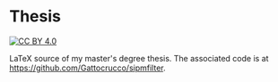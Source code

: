 # Thesis

[![CC BY 4.0][cc-by-shield]][cc-by]

[cc-by]: http://creativecommons.org/licenses/by/4.0/
[cc-by-shield]: https://img.shields.io/badge/License-CC%20BY%204.0-lightgrey.svg

LaTeX source of my master's degree thesis. The associated code is at
https://github.com/Gattocrucco/sipmfilter.
